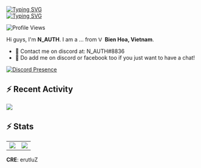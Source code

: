 [![Typing SVG](https://readme-typing-svg.herokuapp.com?font=San+Francisco&pause=1000&color=056af7&vCenter=true&width=435&lines=Hi+!+I'm+N_AUTH05+%2C+Welcome+to+My+Repo)](https://github.com/NAUTH05) <br>
[![Typing SVG](https://readme-typing-svg.herokuapp.com?font=San+Francisco&pause=1000&color=ef2222&vCenter=true&width=435&lines=And+...+I+Love+Nguyen+Ngoc+Mai)](https://github.com/NAUTH05)

![Profile Views](https://komarev.com/ghpvc/?username=NAUTH05&color=056af7&style=flat-square)

Hi guys, I'm **N_AUTH**. I am a ... from <img alt="Vietnamese Flag" src="https://cdn.countryflags.com/thumbs/vietnam/flag-400.png" width="13" /> **Bien Hoa, Vietnam**.

- 💼 Contact me on discord at: N_AUTH#8836
- 💬 Do add me on discord or facebook too if you just want to have a chat!

[![Discord Presence](https://lanyard.cnrad.dev/api/575460242398380032)](https://discord.com/users/575460242398380032)

<h2>⚡ Recent Activity</h2>
<img align="center" style="padding=0;" src="https://github-readme-activity-graph.vercel.app/graph?username=NAUTH05&theme=react-dark&hide_border=true" />

<h2>⚡ Stats</h2>

<!--START_SECTION:waka-->
<!--END_SECTION:waka-->

<p align="left">
 <table>
  <tr>
    <td align="center" style="padding=0;width=50%;">
      <img align="center" style="padding=0;" src="https://github-readme-stats.vercel.app/api?username=NAUTH05&count_private=true&show_icons=true&theme=merko&include_all_commits=true" />
    </td>
    <td align="center" style="padding=0;width=50%;">
      <img align="center" style="padding=0;" src="https://github-readme-stats.vercel.app/api/wakatime?username=NAUTH05&theme=react&hide_border=true" />
    </td>
  </tr>
</table>
</p>

**CRE**: erutluZ

